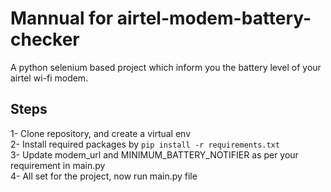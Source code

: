 # Mannual for airtel-modem-battery-checker
A python selenium based project which inform you the battery level of your airtel wi-fi modem. 

## Steps
1- Clone repository, and create a virtual env <br>
2- Install required packages by `pip install -r requirements.txt`<br>
3- Update modem_url and MINIMUM_BATTERY_NOTIFIER as per your requirement in main.py<br>
4- All set for the project, now run main.py file<br>